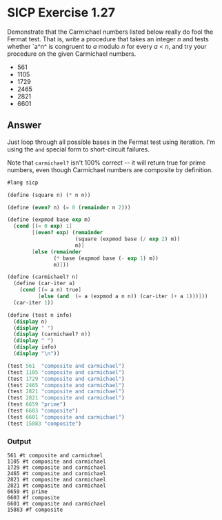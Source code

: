 # SICP Exercise 1.27

Demonstrate that the Carmichael numbers listed below really do fool the Fermat test.
That is,
write a procedure that takes an integer *n* and tests whether
`a^n^ is congruent to *a* modulo *n* for every *a* < *n*,
and try your procedure on the given Carmichael numbers.

* 561
* 1105
* 1729
* 2465
* 2821
* 6601

## Answer

Just loop through all possible bases in the Fermat test using iteration.
I'm using the `and` special form to short-circuit failures.

Note that `carmichael?` isn't 100% correct -- it will return true for
prime numbers, even though Carmichael numbers are composite by definition.

```scheme
#lang sicp

(define (square n) (* n n))

(define (even? n) (= 0 (remainder n 2)))

(define (expmod base exp m)
  (cond [(= 0 exp) 1]
        [(even? exp) (remainder
                      (square (expmod base (/ exp 2) m))
                      m)]
        [else (remainder
               (* base (expmod base (- exp 1) m))
               m)]))

(define (carmichael? n)
  (define (car-iter a)
    (cond [(= a n) true]
          [else (and  (= a (expmod a n n)) (car-iter (+ a 1)))]))
  (car-iter 1))

(define (test n info)
  (display n)
  (display " ")
  (display (carmichael? n))
  (display " ")
  (display info)
  (display "\n"))

(test 561  "composite and carmichael")
(test 1105 "composite and carmichael")
(test 1729 "composite and carmichael")
(test 2465 "composite and carmichael")
(test 2821 "composite and carmichael")
(test 2821 "composite and carmichael")
(test 6659 "prime")
(test 6603 "composite")
(test 6601 "composite and carmichael")
(test 15883 "composite")
```

### Output

```
561 #t composite and carmichael
1105 #t composite and carmichael
1729 #t composite and carmichael
2465 #t composite and carmichael
2821 #t composite and carmichael
2821 #t composite and carmichael
6659 #t prime
6603 #f composite
6601 #t composite and carmichael
15883 #f composite
```